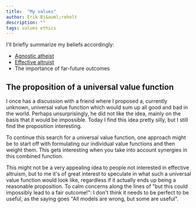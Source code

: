 ```yaml
---
title:  "My values"
author: Erik Bj&auml;reholt
description: ""
tags: values ethics
---
```


I'll briefly summarize my beliefs accordingly:

 - [Agnostic atheist](https://en.wikipedia.org/wiki/Agnostic_atheism)
 - [Effective altruist](https://en.wikipedia.org/wiki/Effective_altruism)
 - The importance of far-future outcomes

## The proposition of a universal value function

I once has a discussion with a friend where I proposed a, currently unknown, universal value function which would sum up all good and bad in the world. Perhaps unsurprisingly, he did not like the idea, mainly on the basis that it would be impossible. Today I find this idea pretty silly, but I still find the proposition interesting.

To continue this search for a universal value function, one approach might be to start off with formulating our individual value functions and then weight them. This gets interesting when you take into account synergies in this combined function.

This might not be a very appealing idea to people not interested in effective altruism, but to me it's of great interest to speculate in what such a universal value function would look like, regardless if it actually ends up being a reasonable proposition. To calm concerns along the lines of "but this could impossibly lead to a fair outcome!": I don't think it needs to be perfect to be useful, as the saying goes "All models are wrong, but some are useful".
